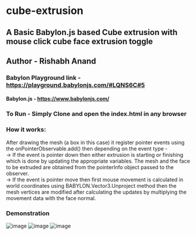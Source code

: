 # cube-extrusion

## A Basic Babylon.js based Cube extrusion with mouse click cube face extrusion toggle
## Author - Rishabh Anand

### Babylon Playground link - https://playground.babylonjs.com/#LQNS6C#5
#### Babylon.js - https://www.babylonjs.com/
### To Run - Simply Clone and open the index.html in any browser

### How it works:
After drawing the mesh (a box in this case) it register pointer events using the onPointerObservable.add() then depending on the event type -  
-> If the event is pointer down then either extrusion is starting or finishing which is done by updating the appropriate variables. The mesh and the face to be extruded are obtained from the pointerInfo object passed to the observer.  
-> If the event is pointer move then first mouse movement is calculated in world coordinates using BABYLON.Vector3.Unproject method then the mesh vertices are modified after calculating the updates by multiplying the movement data with the face normal. 

### Demonstration
![image](https://github.com/Return-name/cube-extrusion/assets/25453678/8634ac97-ed8a-4dab-974a-10e4b10c6f9f)
![image](https://github.com/Return-name/cube-extrusion/assets/25453678/1753428d-804f-49ce-8ac8-ca2c8cec0412)
![image](https://github.com/Return-name/cube-extrusion/assets/25453678/31143b63-47ae-41f5-a29f-8c7164c337a5)
